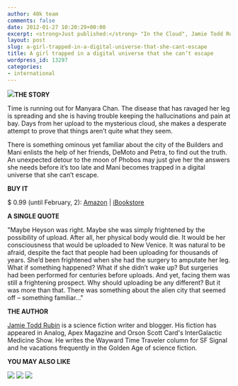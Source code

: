 ```yaml
---
author: 40k team
comments: false
date: 2012-01-27 10:20:29+00:00
excerpt: <strong>Just published:</strong> "In the Cloud", Jamie Todd Rubin
layout: post
slug: a-girl-trapped-in-a-digital-universe-that-she-cant-escape
title: A girl trapped in a digital universe that she can’t escape
wordpress_id: 13297
categories:
- international
---
```


**![](http://www.40kbooks.com/wp-content/uploads/cover_sitp.jpg)THE STORY**

Time is running out for Manyara Chan. The disease that has ravaged her leg is spreading and she is having trouble keeping the hallucinations and pain at bay. Days from her upload to the mysterious cloud, she makes a desperate attempt to prove that things aren’t quite what they seem.

There is something ominous yet familiar about the city of the Builders and Mani enlists the help of her friends, DeMoto and Petra, to find out the truth. An unexpected detour to the moon of Phobos may just give her the answers she needs before it’s too late and Mani becomes trapped in a digital universe that she can’t escape.

**BUY IT**

$ 0.99 (until February, 2): [Amazon](http://www.amazon.com/dp/B00725C9U0) | [iBookstore](http://itunes.apple.com/it/book/in-the-cloud/id498253447?mt=11)

**A SINGLE QUOTE**

"Maybe Heyson was right. Maybe she was simply frightened by the possibility of upload. After all, her physical body would die. It would be her consciousness that would be uploaded to New Venice. It was natural to be afraid, despite the fact that people had been uploading for thousands of years. She’d been frightened when she had the surgery to amputate her leg. What if something happened? What if she didn’t wake up? But surgeries had been performed for centuries before uploads. And yet, facing them was still a frightening prospect. Why should uploading be any different? But it was more than that. There was something about the alien city that seemed off – something familiar..."

**THE AUTHOR**

[Jamie Todd Rubin](http://www.40kbooks.com/?p=11759) is a science fiction writer and blogger. His fiction has appeared in Analog, Apex Magazine and Orson Scott Card's InterGalactic Medicine Show. He writes the Wayward Time Traveler column for SF Signal and he vacations frequently in the Golden Age of science fiction.

**YOU MAY ALSO LIKE**

[![](http://www.40kbooks.com/wp-content/uploads/cory_sito.jpg)](http://www.40kbooks.com/?page_id=133&category=13&product_id=80)
[![](http://www.40kbooks.com/wp-content/uploads/jamie_sito21.jpg)](http://www.40kbooks.com/?page_id=133&category=13&product_id=76)
[![](http://www.40kbooks.com/wp-content/uploads/cardanica-tonani_USA-nero51.jpg)](http://www.40kbooks.com/?page_id=133&category=13&product_id=75)
